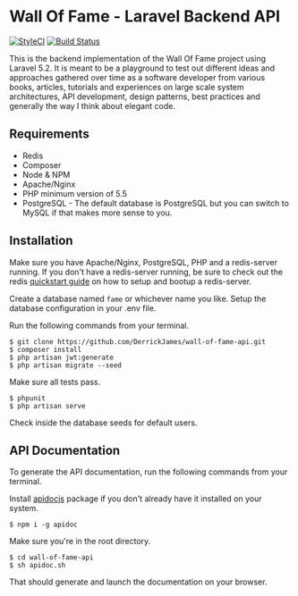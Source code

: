 # Wall Of Fame - Laravel Backend API

[![StyleCI](https://styleci.io/repos/60344081/shield?style=flat)](https://styleci.io/repos/60344081)
[![Build Status](https://travis-ci.org/DerrickJames/wall-of-fame-api.svg)](https://travis-ci.org/DerrickJames/wall-of-fame-api)

This is the backend implementation of the Wall Of Fame project using Laravel 5.2. It is meant to be a playground to test out different ideas and approaches gathered over time as a software developer from various books, articles, tutorials and experiences on large scale system architectures, API development, design patterns, best practices and generally the way I think about elegant code.

## Requirements
    
  * Redis
  * Composer
  * Node & NPM
  * Apache/Nginx
  * PHP minimum version of 5.5
  * PostgreSQL - The default database is PostgreSQL but you can switch to MySQL if that makes more sense to you.

## Installation

Make sure you have Apache/Nginx, PostgreSQL, PHP and a redis-server running.
If you don't have a redis-server running, be sure to check out the redis [quickstart
guide](http://redis.io/topics/quickstart) on how to setup and bootup a
redis-server.

Create a database named `fame` or whichever name you like. Setup the database configuration in your .env file.

Run the following commands from your terminal.

    $ git clone https://github.com/DerrickJames/wall-of-fame-api.git
    $ composer install
    $ php artisan jwt:generate
    $ php artisan migrate --seed

Make sure all tests pass.

    $ phpunit
    $ php artisan serve

Check inside the database seeds for default users.

## API Documentation

To generate the API documentation, run the following commands from your terminal.

Install [apidocjs](http://apidocjs.com/) package if you don't already have it installed on your system.

    $ npm i -g apidoc

Make sure you're in the root directory.

    $ cd wall-of-fame-api
    $ sh apidoc.sh

That should generate and launch the documentation on your browser.
